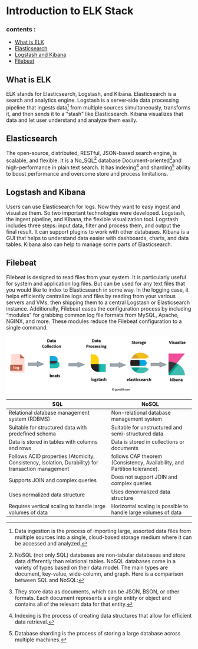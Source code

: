 # Introduction to ELK Stack

### contents :

- [What is ELK](#what-is-elk)
- [Elasticsearch](#elasticsearch)
- [Logstash and Kibana](#logstash-and-kibana)
- [Filebeat](#filebeat)

## What is ELK

ELK stands for Elasticsearch, Logstash, and Kibana. Elasticsearch is a search and analytics engine. Logstash is a server‑side data processing pipeline that ingests data[^data-ingesting] from multiple sources simultaneously, transforms it, and then sends it to a "stash" like Elasticsearch. Kibana visualizes that data and let user understand and analyze them easily.

[^data-ingesting]: Data ingestion is the process of importing large, assorted data files from multiple sources into a single, cloud-based storage medium where it can be accessed and analyzed.

## Elasticsearch

The open-source, distributed, RESTful, JSON-based search engine, is scalable, and flexible. It is a No_SQL[^no-sql] database Document-oriented[^Document-oriented]and high-performance in plain text search.
It has indexing[^Indexing] and sharding[^data-base-sharding] ability to boost performance and overcome store and process limitations.

[^Document-oriented]: They store data as documents, which can be JSON, BSON, or other formats. Each document represents a single entity or object and contains all of the relevant data for that entity.
[^Indexing]: Indexing is the process of creating data structures that allow for efficient data retrieval.
[^data-base-sharding]: Database sharding is the process of storing a large database across multiple machines.

## Logstash and Kibana

Users can use Elasticsearch for logs. Now they want to easy ingest and visualize them. So two important technologies were developed. Logstash, the ingest pipeline, and Kibana, the flexible visualization tool.
Logstash includes three steps: input data, filter and process them, and output the final result. It can support plugins to work with other databases.
Kibana is a GUI that helps to understand data easier with dashboards, charts, and data tables. Kibana also can help to manage some parts of Elasticsearch.

## Filebeat

Filebeat is designed to read files from your system. It is particularly useful for system and application log files. But can be used for any text files that you would like to index to Elasticsearch in some way. In the logging case, it helps efficiently centralize logs and files by reading from your various servers and VMs, then shipping them to a central Logstash or Elasticsearch instance. Additionally, Filebeat eases the configuration process by including “modules” for grabbing common log file formats from MySQL, Apache, NGINX, and more. These modules reduce the Filebeat configuration to a single command.

![ELK Stack modeling](ELKStackModel.webp)

[^no-sql]: NoSQL (not only SQL) databases are non-tabular databases and store data differently than relational tables. NoSQL databases come in a variety of types based on their data model. The main types are document, key-value, wide-column, and graph. Here is a comparison between SQL and NoSQL:

| SQL                                                                                                | NoSQL                                                                     |
| -------------------------------------------------------------------------------------------------- | ------------------------------------------------------------------------- |
| Relational database management system (RDBMS)                                                      | Non-relational database management system                                 |
| Suitable for structured data with predefined schema                                                | Suitable for unstructured and semi-structured data                        |
| Data is stored in tables with columns and rows                                                     | Data is stored in collections or documents                                |
| Follows ACID properties (Atomicity, Consistency, Isolation, Durability) for transaction management | follows CAP theorem (Consistency, Availability, and Partition tolerance). |
| Supports JOIN and complex queries                                                                  | Does not support JOIN and complex queries                                 |
| Uses normalized data structure                                                                     | Uses denormalized data structure                                          |
| Requires vertical scaling to handle large volumes of data                                          | Horizontal scaling is possible to handle large volumes of data            |
